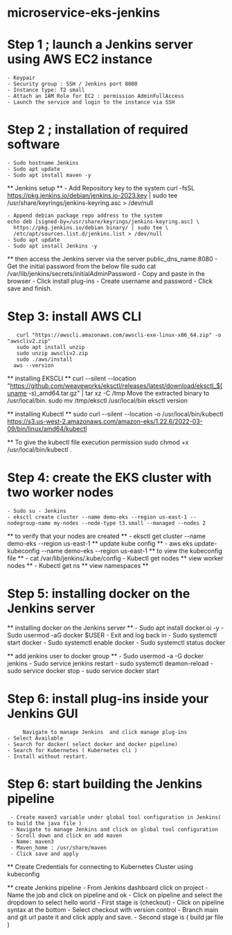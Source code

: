 # microservice-eks-jenkins
# Step 1 ; launch a Jenkins server using AWS EC2 instance
	- Keypair
	- Security group : SSH / Jenkins port 8080
	- Instance type: T2 small
	- Attach an IAM Role for EC2 : permission AdminFullAccess
	- Launch the service and login to the instance via SSH

# Step 2 ; installation of required software 
	- Sudo hostname Jenkins
	- Sudo apt update
	- Sudo apt install maven -y
** Jenkins setup **
	- Add Repository key to the system
	  curl -fsSL https://pkg.jenkins.io/debian/jenkins.io-2023.key | sudo tee \
	  /usr/share/keyrings/jenkins-keyring.asc > /dev/null
	
	- Append debian package repo address to the system
	echo deb [signed-by=/usr/share/keyrings/jenkins-keyring.asc] \
	  https://pkg.jenkins.io/debian binary/ | sudo tee \
	  /etc/apt/sources.list.d/jenkins.list > /dev/null
	- Sudo apt update 
	- Sudo apt install Jenkins -y
** then access the Jenkins server via the server public_dns_name:8080
	- Get the initial password from the below file
	sudo cat /var/lib/jenkins/secrets/initialAdminPassword
	- Copy and paste in the browser
	- Click install plug-ins
	- Create username and password 
	- Click save and finish.

# Step 3: install AWS CLI 
       curl "https://awscli.amazonaws.com/awscli-exe-linux-x86_64.zip" -o "awscliv2.zip" 
       sudo apt install unzip
       sudo unzip awscliv2.zip  
       sudo ./aws/install
      aws --version

** installing EKSCLI **
           curl --silent --location "https://github.com/weaveworks/eksctl/releases/latest/download/eksctl_$(uname -s)_amd64.tar.gz" | tar xz -C /tmp
           Move the extracted binary to /usr/local/bin. 
           sudo mv /tmp/eksctl /usr/local/bin
           eksctl version

** installing Kubectl **
       sudo curl --silent --location -o /usr/local/bin/kubectl   https://s3.us-west-2.amazonaws.com/amazon-eks/1.22.6/2022-03-09/bin/linux/amd64/kubectl

** To give the kubectl file execution permission
         sudo chmod +x /usr/local/bin/kubectl .

# Step 4: create the EKS cluster with two worker nodes
	- Sudo su - Jenkins
	- eksctl create cluster --name demo-eks --region us-east-1 --nodegroup-name my-nodes --node-type t3.small --managed --nodes 2 
** to verify that your nodes are created **
	- eksctl get cluster --name demo-eks --region us-east-1
** update kube config **
	- aws eks update-kubeconfig --name demo-eks --region us-east-1
** to view the kubeconfig file  **
	- cat  /var/lib/jenkins/.kube/config
	- Kubectl get nodes               ** view worker nodes **
	- Kubectl get ns                      ** view namespaces **



# Step 5: installing docker on the Jenkins server
** installing docker on the Jenkins server **
	- Sudo apt install docker.oi -y
	- Sudo usermod -aG docker $USER
	- Exit and log back in
	- Sudo systemctl start docker
	- Sudo systemctl enable docker
	- Sudo systemctl status docker

** add jenkins user to docker group **
	- Sudo usermod -a -G docker jenkins
	- Sudo service jenkins restart 
	-  sudo systemctl deamon-reload 
	- sudo service docker stop 
	-  sudo service docker start  

# Step 6: install plug-ins inside your Jenkins GUI
         Navigate to manage Jenkins  and click manage plug-ins
	- Select Available 
	- Search for docker( select docker and docker pipeline)
	- Search for Kubernetes ( Kubernetes cli )
	- Install without restart.

# Step 6: start building the Jenkins pipeline
	 - Create maven3 variable under global tool configuration in Jenkins( to build the java file )
	 - Navigate to manage Jenkins and click on global tool configuration
	 - Scroll down and click on add maven
	 - Name: maven3
	 - Maven_home : /usr/share/maven
	 - Click save and apply

** Create Credentials for connecting to Kubernetes Cluster using kubeconfig


** create Jenkins pipeline
	  - From Jenkins dashboard click on project
	  - Name the job and click on pipeline and ok
	  - Click on pipeline and select the dropdown to select hello world
	  - First stage is (checkout)
	  - Click on pipeline syntax at the bottom 
	  - Select checkout with version control
	  - Branch main and git url  paste it and click apply and save.
	  - Second stage is ( build jar file )
	
	


	





